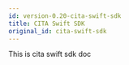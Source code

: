 ```yaml
---
id: version-0.20-cita-swift-sdk
title: CITA Swift SDK
original_id: cita-swift-sdk
---
```


This is cita swift sdk doc
